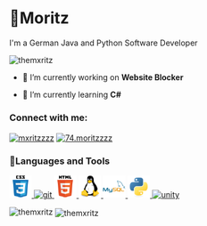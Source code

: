 # 🥊Moritz
I'm a German Java and Python Software Developer

<p align="left"> <img src="https://komarev.com/ghpvc/?username=themxritz&label=Profile%20views&color=0e75b6&style=flat" alt="themxritz" /> </p>


- 🔭 I’m currently working on **Website Blocker**

- 🌱 I’m currently learning **C#**

<h3 align="left">Connect with me:</h3>
<p align="left">
<a href="https://twitter.com/mxritzzzz" target="blank"><img align="center" src="https://raw.githubusercontent.com/rahuldkjain/github-profile-readme-generator/master/src/images/icons/Social/twitter.svg" alt="mxritzzzz" height="30" width="40" /></a>
<a href="https://instagram.com/74.moritzzzz" target="blank"><img align="center" src="https://raw.githubusercontent.com/rahuldkjain/github-profile-readme-generator/master/src/images/icons/Social/instagram.svg" alt="74.moritzzzz" height="30" width="40" /></a>
</p>

<h3 align="left">🧰Languages and Tools</h3>
<p align="left"> <a href="https://www.w3schools.com/css/" target="_blank" rel="noreferrer"> <img src="https://raw.githubusercontent.com/devicons/devicon/master/icons/css3/css3-original-wordmark.svg" alt="css3" width="40" height="40"/> </a> <a href="https://git-scm.com/" target="_blank" rel="noreferrer"> <img src="https://www.vectorlogo.zone/logos/git-scm/git-scm-icon.svg" alt="git" width="40" height="40"/> </a> <a href="https://www.w3.org/html/" target="_blank" rel="noreferrer"> <img src="https://raw.githubusercontent.com/devicons/devicon/master/icons/html5/html5-original-wordmark.svg" alt="html5" width="40" height="40"/> </a> <a href="https://www.linux.org/" target="_blank" rel="noreferrer"> <img src="https://raw.githubusercontent.com/devicons/devicon/master/icons/linux/linux-original.svg" alt="linux" width="40" height="40"/> </a> <a href="https://www.mysql.com/" target="_blank" rel="noreferrer"> <img src="https://raw.githubusercontent.com/devicons/devicon/master/icons/mysql/mysql-original-wordmark.svg" alt="mysql" width="40" height="40"/> </a> <a href="https://www.python.org" target="_blank" rel="noreferrer"> <img src="https://raw.githubusercontent.com/devicons/devicon/master/icons/python/python-original.svg" alt="python" width="40" height="40"/> </a> <a href="https://unity.com/" target="_blank" rel="noreferrer"> <img src="https://www.vectorlogo.zone/logos/unity3d/unity3d-icon.svg" alt="unity" width="40" height="40"/> </a> </p>

<p><img align="left" src="https://github-readme-stats.vercel.app/api/top-langs?username=themxritz&show_icons=true&locale=en&layout=compact" alt="themxritz" /></p>

<p>&nbsp;<img align="center" src="https://github-readme-stats.vercel.app/api?username=themxritz&show_icons=true&locale=en" alt="themxritz" /></p>
